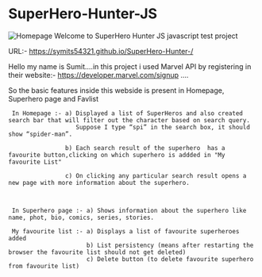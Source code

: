 # SuperHero-Hunter-JS
![Homepage](./screenshot/homepage_new.JPG)
Welcome to SuperHero Hunter JS javascript test project 

URL:- https://symits54321.github.io/SuperHero-Hunter-/

Hello my name is Sumit....in this project i used Marvel API by registering in their website:- https://developer.marvel.com/signup ....

So the basic features inside this webside is present in Homepage, Superhero page and Favlist

     In Homepage :- a) Displayed a list of SuperHeros and also created search bar that will filter out the character based on search query.
                       Suppose I type “spi” in the search box, it should show “spider-man”. 

                    b) Each search result of the superhero  has a favourite button,clicking on which superhero is addded in "My favourite List"

                    c) On clicking any particular search result opens a new page with more information about the superhero.



     In Superhero page :- a) Shows information about the superhero like name, phot, bio, comics, series, stories.

     My favourite list :- a) Displays a list of favourite superheroes added
                          b) List persistency (means after restarting the browser the favourite list should not get deleted)
                          c) Delete button (to delete favourite superhero from favourite list)


                          

